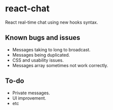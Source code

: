 # react-chat
React real-time chat using new hooks syntax.

## Known bugs and issues
* Messages taking to long to broadcast.
* Messages being duplicated.
* CSS and usability issues.
* Messages array sometimes not work correctly.

## To-do
* Private messages.
* UI improvement.
* etc
